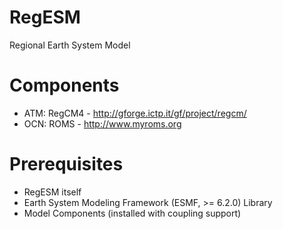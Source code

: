 RegESM
======

Regional Earth System Model

Components
==========

* ATM: RegCM4 - http://gforge.ictp.it/gf/project/regcm/
* OCN: ROMS   - http://www.myroms.org

Prerequisites
=============

* RegESM itself
* Earth System Modeling Framework (ESMF, >= 6.2.0) Library
* Model Components (installed with coupling support)
